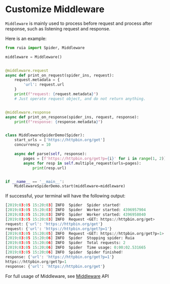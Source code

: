 # Customize Middleware

`Middleware` is mainly used to process before request and process after response,
such as listening request and response.

Here is an example:

```python
from ruia import Spider, Middleware

middleware = Middleware()


@middleware.request
async def print_on_request(spider_ins, request):
    request.metadata = {
        'url': request.url
    }
    print(f"request: {request.metadata}")
    # Just operate request object, and do not return anything.


@middleware.response
async def print_on_response(spider_ins, request, response):
    print(f"response: {response.metadata}")


class MiddlewareSpiderDemo(Spider):
    start_urls = ['https://httpbin.org/get']
    concurrency = 10

    async def parse(self, response):
        pages = [f'https://httpbin.org/get?p={i}' for i in range(1, 2)]
        async for resp in self.multiple_request(urls=pages):
            print(resp.url)


if __name__ == '__main__':
    MiddlewareSpiderDemo.start(middleware=middleware)
```

If successful, your terminal will have the following output:

```python
[2019:03:05 15:20:03] INFO  Spider  Spider started!
[2019:03:05 15:20:03] INFO  Spider  Worker started: 4396957904
[2019:03:05 15:20:03] INFO  Spider  Worker started: 4396958040
[2019:03:05 15:20:03] INFO  Request <GET: https://httpbin.org/get>
request: {'url': 'https://httpbin.org/get'}
request: {'url': 'https://httpbin.org/get?p=1'}
[2019:03:05 15:20:05] INFO  Request <GET: https://httpbin.org/get?p=1>
[2019:03:05 15:20:06] INFO  Spider  Stopping spider: Ruia
[2019:03:05 15:20:06] INFO  Spider  Total requests: 2
[2019:03:05 15:20:06] INFO  Spider  Time usage: 0:00:02.531665
[2019:03:05 15:20:06] INFO  Spider  Spider finished!
response: {'url': 'https://httpbin.org/get?p=1'}
https://httpbin.org/get?p=1
response: {'url': 'https://httpbin.org/get'}
```

For full usage of Middleware, see [Middleware](../apis/middleware.md) API 

